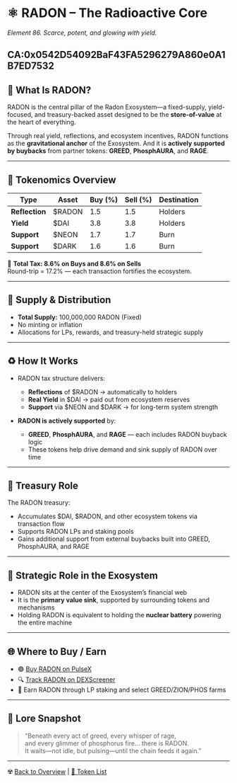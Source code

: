 
# ⚛️ RADON – The Radioactive Core  
*Element 86. Scarce, potent, and glowing with yield.*

CA:0x0542D54092BaF43FA5296279A860e0A1B7ED7532
---

## 🧬 What Is RADON?

RADON is the central pillar of the Radon Exosystem—a fixed-supply, yield-focused, and treasury-backed asset designed to be the **store-of-value** at the heart of everything.

Through real yield, reflections, and ecosystem incentives, RADON functions as the **gravitational anchor** of the Exosystem. And it is **actively supported by buybacks** from partner tokens: **GREED**, **PhosphAURA**, and **RAGE**.

---

## 🧪 Tokenomics Overview

| Type          | Asset       | Buy (%) | Sell (%) | Destination         |
|---------------|-------------|---------|----------|----------------------|
| **Reflection**| $RADON      | 1.5     | 1.5      | Holders              |
| **Yield**     | $DAI        | 3.8     | 3.8      | Holders              |
| **Support**   | $NEON       | 1.7     | 1.7      | Burn                 |
| **Support**   | $DARK       | 1.6     | 1.6      | Burn                 |

🧮 **Total Tax: 8.6% on Buys and 8.6% on Sells**  
Round-trip = 17.2% — each transaction fortifies the ecosystem.

---

## 🔢 Supply & Distribution

- **Total Supply:** 100,000,000 RADON (Fixed)
- No minting or inflation
- Allocations for LPs, rewards, and treasury-held strategic supply

---

## ♻️ How It Works

- RADON tax structure delivers:
  - **Reflections** of $RADON → automatically to holders
  - **Real Yield** in $DAI → paid out from ecosystem reserves
  - **Support** via $NEON and $DARK → for long-term system strength

- **RADON is actively supported** by:
  - **GREED**, **PhosphAURA**, and **RAGE** — each includes RADON buyback logic
  - These tokens help drive demand and sink supply of RADON over time

---

## 🏦 Treasury Role

The RADON treasury:
- Accumulates $DAI, $RADON, and other ecosystem tokens via transaction flow
- Supports RADON LPs and staking pools
- Gains additional support from external buybacks built into GREED, PhosphAURA, and RAGE

---

## 🧠 Strategic Role in the Exosystem

- RADON sits at the center of the Exosystem’s financial web
- It is the **primary value sink**, supported by surrounding tokens and mechanisms
- Holding RADON is equivalent to holding the **nuclear battery** powering the entire machine

---

## 🌐 Where to Buy / Earn

- 🟢 [Buy RADON on PulseX](https://pulsex.com)
- 🔍 [Track RADON on DEXScreener](https://dexscreener.com/pulsechain/0x63d78840a0c990c20e6cfdfbe93978efbe55a735)
- 🌾 Earn RADON through LP staking and select GREED/ZION/PHOS farms

---

## 🧙 Lore Snapshot

> “Beneath every act of greed, every whisper of rage,  
> and every glimmer of phosphorus fire... there is RADON.  
> It waits—not idle, but pulsing—until the chain feeds it again.”

---

☢️ [Back to Overview](./README.md) | [📜 Token List](./token-list.md)
```

